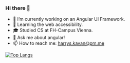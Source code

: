 ### Hi there 👋

- 🔭 I’m currently working on an Angular UI Framework.
- 🌱 Learning the web accessibility.
- 🎓 Studied CS at FH-Campus Vienna.
- 💬 Ask me about angular!
- 📫 How to reach me: harrys.kavan@pm.me

[![Top Langs](https://github-readme-stats.vercel.app/api/top-langs/?username=zwarag)](https://github.com/anuraghazra/github-readme-stats)
